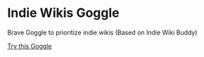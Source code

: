 # Indie Wikis Goggle

Brave Goggle to prioritize indie wikis (Based on Indie Wiki Buddy)

[Try this Goggle][try]

[try]: https://search.brave.com/goggles?goggles_id=https%3A%2F%2Fraw.githubusercontent.com%2FRuiNtD%2Findie-wikis-goggle%2Frefs%2Fheads%2Fmain%2Findie_wikis.goggles
[Indie Wiki Buddy]: https://getindie.wiki/
